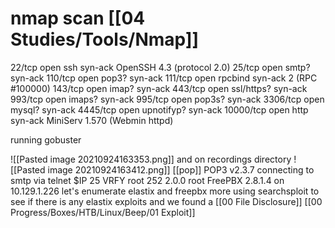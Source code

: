 # nmap scan [[04 Studies/Tools/Nmap]]
22/tcp    open  ssh        syn-ack OpenSSH 4.3 (protocol 2.0)
25/tcp    open  smtp?      syn-ack
110/tcp   open  pop3?      syn-ack
111/tcp   open  rpcbind    syn-ack 2 (RPC #100000)
143/tcp   open  imap?      syn-ack
443/tcp   open  ssl/https? syn-ack
993/tcp   open  imaps?     syn-ack
995/tcp   open  pop3s?     syn-ack
3306/tcp  open  mysql?     syn-ack
4445/tcp  open  upnotifyp? syn-ack
10000/tcp open  http       syn-ack MiniServ 1.570 (Webmin httpd)
 
 running gobuster 
 
 ![[Pasted image 20210924163353.png]]
 and on recordings directory 
 ![[Pasted image 20210924163412.png]]
 [[pop]]
 POP3 v2.3.7
 connecting to smtp via telnet $IP 25 
 VRFY root
252 2.0.0 root
FreePBX 2.8.1.4 on 10.129.1.226
let's enumerate elastix and freepbx more 
using searchsploit to see if there is any elastix exploits
and we found a [[00 File Disclosure]]  [[00 Progress/Boxes/HTB/Linux/Beep/01 Exploit]]






